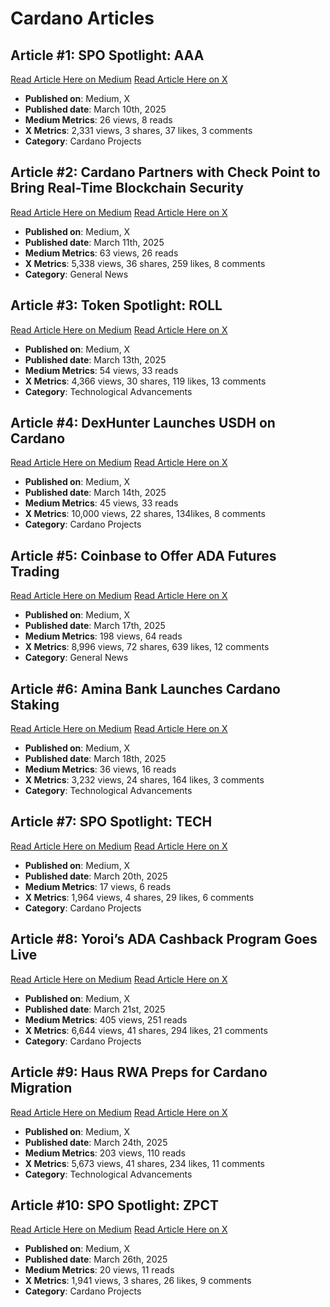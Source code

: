 # Cardano Articles

## Article #1: SPO Spotlight: AAA
[Read Article Here on Medium]( https://medium.com/tap-in-with-taptools/spo-spotlight-aaa-eecb65457621)
[Read Article Here on X]( https://x.com/TapTools/status/1899185889605296253)

- **Published on**: Medium, X
- **Published date**: March 10th, 2025  
- **Medium Metrics**: 26 views, 8 reads
- **X Metrics**: 2,331 views, 3 shares, 37 likes, 3 comments  
- **Category**: Cardano Projects

## Article #2: Cardano Partners with Check Point to Bring Real-Time Blockchain Security
[Read Article Here on Medium]( https://medium.com/tap-in-with-taptools/cardano-partners-with-check-point-to-bring-real-time-blockchain-security-2547c400d319)
[Read Article Here on X]( https://x.com/TapTools/status/1899562844586123759)

- **Published on**: Medium, X
- **Published date**: March 11th, 2025  
- **Medium Metrics**: 63 views, 26 reads
- **X Metrics**: 5,338 views, 36 shares, 259 likes, 8 comments  
- **Category**: General News

## Article #3: Token Spotlight: ROLL
[Read Article Here on Medium]( https://medium.com/tap-in-with-taptools/token-spotlight-roll-b01f1f1be8e1)
[Read Article Here on X]( https://x.com/TapTools/status/1900263563316650398 )

- **Published on**: Medium, X
- **Published date**: March 13th, 2025  
- **Medium Metrics**: 54 views, 33 reads
- **X Metrics**: 4,366 views, 30 shares, 119 likes, 13 comments  
- **Category**: Technological Advancements

## Article #4: DexHunter Launches USDH on Cardano
[Read Article Here on Medium]( https://medium.com/tap-in-with-taptools/dexhunter-launches-usdh-on-cardano-054d890d7e7f)
[Read Article Here on X]( https://x.com/TapTools/status/1900636504831258661)

- **Published on**: Medium, X
- **Published date**: March 14th, 2025  
- **Medium Metrics**: 45 views, 33 reads
- **X Metrics**: 10,000 views, 22 shares, 134likes, 8 comments  
- **Category**: Cardano Projects

## Article #5: Coinbase to Offer ADA Futures Trading
[Read Article Here on Medium]( https://medium.com/tap-in-with-taptools/coinbase-to-offer-ada-futures-trading-cc06fe80a38a)
[Read Article Here on X]( https://x.com/TapTools/status/1901722751351787989)

- **Published on**: Medium, X
- **Published date**: March 17th, 2025  
- **Medium Metrics**: 198 views, 64 reads
- **X Metrics**: 8,996 views, 72 shares, 639 likes, 12 comments  
- **Category**: General News

## Article #6: Amina Bank Launches Cardano Staking
[Read Article Here on Medium]( https://medium.com/tap-in-with-taptools/amina-bank-launches-cardano-staking-f8d7b1cc6c0e)
[Read Article Here on X]( https://x.com/TapTools/status/1902073453529752025)

- **Published on**: Medium, X
- **Published date**: March 18th, 2025  
- **Medium Metrics**: 36 views, 16 reads
- **X Metrics**: 3,232 views, 24 shares, 164 likes, 3 comments  
- **Category**: Technological Advancements

## Article #7: SPO Spotlight: TECH
[Read Article Here on Medium]( https://medium.com/tap-in-with-taptools/spo-spotlight-tech-f073f8113c9a)
[Read Article Here on X]( https://x.com/TapTools/status/1902812421603070233)

- **Published on**: Medium, X
- **Published date**: March 20th, 2025  
- **Medium Metrics**: 17 views, 6 reads
- **X Metrics**: 1,964 views, 4 shares, 29 likes, 6 comments  
- **Category**: Cardano Projects

## Article #8: Yoroi’s ADA Cashback Program Goes Live
[Read Article Here on Medium]( https://medium.com/tap-in-with-taptools/yorois-ada-cashback-program-goes-live-5a6e828fbb70)
[Read Article Here on X]( https://x.com/TapTools/status/1903193244831453374) 

- **Published on**: Medium, X
- **Published date**: March 21st, 2025  
- **Medium Metrics**: 405 views, 251 reads
- **X Metrics**: 6,644 views, 41 shares, 294 likes, 21 comments  
- **Category**: Cardano Projects

## Article #9: Haus RWA Preps for Cardano Migration
[Read Article Here on Medium]( https://medium.com/tap-in-with-taptools/haus-rwa-preps-for-cardano-migration-a5fbaff1d34f)
[Read Article Here on X]( https://x.com/TapTools/status/1904268297803317290) 

- **Published on**: Medium, X
- **Published date**: March 24th, 2025  
- **Medium Metrics**: 203 views, 110 reads
- **X Metrics**: 5,673 views, 41 shares, 234 likes, 11 comments  
- **Category**: Technological Advancements

## Article #10: SPO Spotlight: ZPCT
[Read Article Here on Medium]( https://medium.com/tap-in-with-taptools/spo-spotlight-zpct-ac196b25da82)
[Read Article Here on X]( https://x.com/TapTools/status/1904932618610917638) 

- **Published on**: Medium, X
- **Published date**: March 26th, 2025  
- **Medium Metrics**: 20 views, 11 reads
- **X Metrics**: 1,941 views, 3 shares, 26 likes, 9 comments  
- **Category**: Cardano Projects
